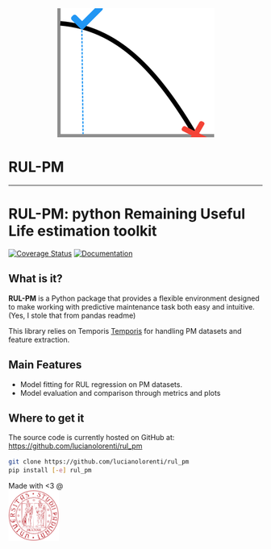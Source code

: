 <div align="center">
  <img src="doc/images/logo.png"><br>
</div>

# RUL-PM
-----------------


# RUL-PM: python Remaining Useful Life estimation toolkit

[![Coverage Status](https://coveralls.io/repos/github/lucianolorenti/rul_pm/badge.svg?branch=main&t=dYuRdM)](https://coveralls.io/github/lucianolorenti/rul_pm?branch=main)
[![Documentation](https://img.shields.io/badge/documentation-dev-brightgreen)](https://lucianolorenti.github.io/rul_pm/)

## What is it?

**RUL-PM** is a Python package that provides a flexible environment designed to make working with predictive maintenance task both easy and intuitive. (Yes, I stole that from pandas readme)

This library relies on Temporis [Temporis](https://github.com/lucianolorenti/Temporis) for handling PM datasets and feature extraction.

## Main Features

* Model fitting for RUL regression on PM datasets.
* Model evaluation and comparison through metrics and plots

## Where to get it
The source code is currently hosted on GitHub at:
https://github.com/lucianolorenti/rul_pm

```sh
git clone https://github.com/lucianolorenti/rul_pm
pip install [-e] rul_pm
```

 Made with <3 @   <a href="https://www.dei.unipd.it/">  
         <img alt="University of Padova" src="doc/images/unipd_logo.png" width=100 />
      </a>
